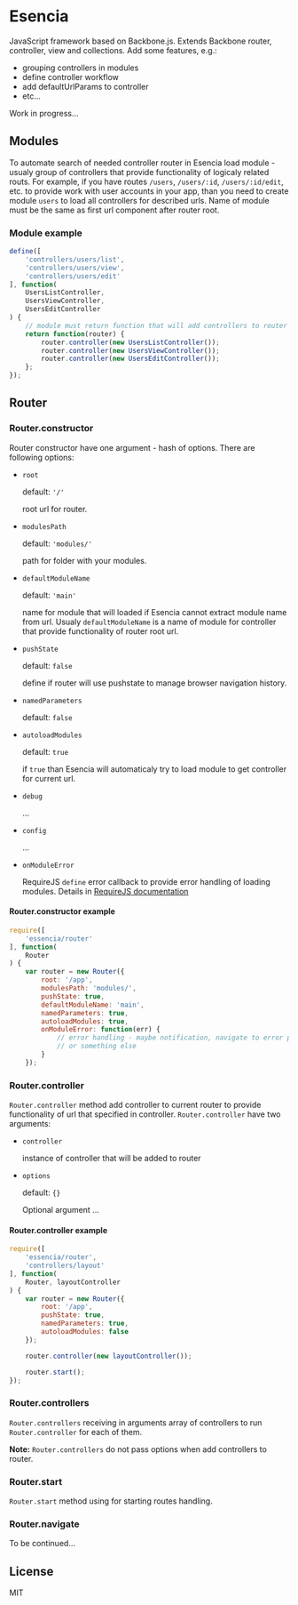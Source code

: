 # Esencia

JavaScript framework based on Backbone.js. Extends Backbone router, controller, view and collections. Add some features, e.g.:

* grouping controllers in modules
* define controller workflow
* add defaultUrlParams to controller
* etc...

Work in progress...


## Modules
To automate search of needed controller router in Esencia load module - usualy group of controllers that provide functionality of logicaly related routs. For example, if you have routes `/users`, `/users/:id`, `/users/:id/edit`, etc. to provide work with user accounts in your app, than you need to create module `users` to load all controllers for described urls. Name of module must be the same as first url component after router root.

### Module example
```javascript
define([
	'controllers/users/list',
	'controllers/users/view',
	'controllers/users/edit'
], function(
	UsersListController,
	UsersViewController,
	UsersEditController
) {
	// module must return function that will add controllers to router
	return function(router) {
		router.controller(new UsersListController());
		router.controller(new UsersViewController());
		router.controller(new UsersEditController());
	};
});
```


## Router
### Router.constructor
Router constructor have one argument - hash of options. There are following options:

* `root`

	default: `'/'`

	root url for router.

* `modulesPath`

	default: `'modules/'`

	path for folder with your modules.

* `defaultModuleName`

	default: `'main'`

	name for module that will loaded if Esencia cannot extract module name from url. Usualy `defaultModuleName` is a name of module for controller that provide functionality of router root url.

* `pushState`

	default: `false`

	define if router will use pushstate to manage browser navigation history.

* `namedParameters`

	default: `false`


* `autoloadModules`

	default: `true`

	if `true` than Esencia will automaticaly try to load module to get controller for current url.

* `debug`

	...

* `config`

	...

* `onModuleError`

	RequireJS `define` error callback to provide error handling of loading modules. Details in [RequireJS documentation](http://requirejs.org/docs/api.html#errbacks)

#### Router.constructor example
```javascript
require([
	'essencia/router'
], function(
	Router
) {
	var router = new Router({
		root: '/app',
		modulesPath: 'modules/',
		pushState: true,
		defaultModuleName: 'main',
		namedParameters: true,
		autoloadModules: true,
		onModuleError: function(err) {
			// error handling - maybe notification, navigate to error page
			// or something else
		}
	});
```


### Router.controller

`Router.controller` method add controller to current router to provide functionality of url that specified in controller. `Router.controller` have two arguments:

* `controller`

	instance of controller that will be added to router

* `options`

	default: `{}`

	Optional argument ...

#### Router.controller example
```javascript
require([
	'essencia/router',
	'controllers/layout'
], function(
	Router, layoutController
) {
	var router = new Router({
		root: '/app',
		pushState: true,
		namedParameters: true,
		autoloadModules: false
	});

	router.controller(new layoutController());

	router.start();
});
```


### Router.controllers

`Router.controllers` receiving in arguments array of controllers to run `Router.controller` for each of them.

**Note:** `Router.controllers` do not pass options when add controllers to router.


### Router.start

`Router.start` method using for starting routes handling.


### Router.navigate



To be continued...




## License

MIT